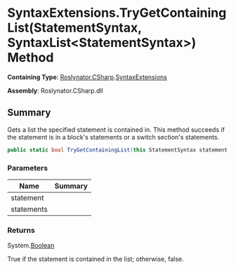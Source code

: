 # SyntaxExtensions\.TryGetContainingList\(StatementSyntax, SyntaxList\<StatementSyntax>\) Method

**Containing Type**: [Roslynator.CSharp](../../README.md)\.[SyntaxExtensions](../README.md)

**Assembly**: Roslynator\.CSharp\.dll

## Summary

Gets a list the specified statement is contained in\.
This method succeeds if the statement is in a block's statements or a switch section's statements\.

```csharp
public static bool TryGetContainingList(this StatementSyntax statement, out SyntaxList<StatementSyntax> statements)
```

### Parameters

| Name | Summary |
| ---- | ------- |
| statement | |
| statements | |

### Returns

System\.[Boolean](https://docs.microsoft.com/en-us/dotnet/api/system.boolean)

True if the statement is contained in the list; otherwise, false\.